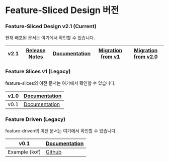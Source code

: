 # Feature‑Sliced Design 버전

### Feature-Sliced Design v2.1 (Current)

현재 배포된 문서는 여기에서 확인할 수 있습니다.

| v2.1 | [Release Notes](https://github.com/feature-sliced/documentation/releases/tag/v2.1) | [Documentation](/documentation/kr/docs.md) | [Migration from v1](/documentation/kr/docs/guides/migration/from-v1.md) | [Migration from v2.0](/documentation/kr/docs/guides/migration/from-v1.md) |
| ---- | ---------------------------------------------------------------------------------- | ------------------------------------------ | ----------------------------------------------------------------------- | ------------------------------------------------------------------------- |

### Feature Slices v1 (Legacy)

feature-slices의 이전 문서는 여기에서 확인할 수 있습니다.

| v1.0 | [Documentation](https://feature-sliced.github.io/featureslices.dev/v1.0.html) |
| ---- | ----------------------------------------------------------------------------- |
| v0.1 | [Documentation](https://feature-sliced.github.io/featureslices.dev/v0.1.html) |

### Feature Driven (Legacy)

feature-driven의 이전 문서는 여기에서 확인할 수 있습니다.

| v0.1          | [Documentation](https://github.com/feature-sliced/documentation/tree/rc/feature-driven) |
| ------------- | --------------------------------------------------------------------------------------- |
| Example (kof) | [Github](https://github.com/kof/feature-driven-architecture)                            |
